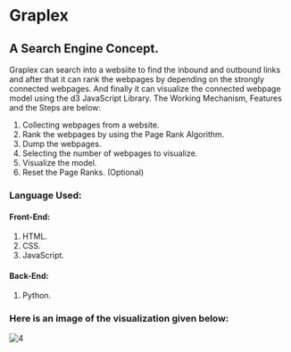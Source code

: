 # Graplex
## A Search Engine Concept.

Graplex can search into a websiite to find the inbound and outbound links and after that it can rank the webpages by depending on the strongly connected webpages. And finally it can visualize the connected webpage model using the d3 JavaScript Library. The Working Mechanism, Features and the Steps are below:

1. Collecting webpages from a website.
2. Rank the webpages by using the Page Rank Algorithm.
3. Dump the webpages.
4. Selecting the number of webpages to visualize.
5. Visualize the model.
6. Reset the Page Ranks. (Optional)

### Language Used:
#### Front-End:
1. HTML.
2. CSS.
3. JavaScript.
#### Back-End:
1. Python.

### Here is an image of the visualization given below:
![4](https://user-images.githubusercontent.com/30636496/81456085-0195f600-91b3-11ea-8094-b0f97ed33fdf.png)

